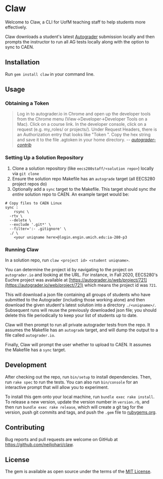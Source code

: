 # Claw

Welcome to Claw, a CLI for UofM teaching staff to help students more effectively.

Claw downloads a student's latest [Autograder](https://autograder.io) submission locally and then prompts the instructor to run all AG tests locally along with the option to sync to CAEN.

## Installation

Run `gem install claw` in your command line.

## Usage

### Obtaining a Token

> Log in to autograder.io in Chrome and open up the developer tools from the Chrome menu (View->Developer->Developer Tools on a Mac).
> Click on a course link.
> In the developer console, click on a request (e.g. my_roles/ or projects/). Under Request Headers, there is an Authorization entry that looks like "Token ".
> Copy the hex string and save it to the file .agtoken in your home directory.
> -- <cite>[autograder-contrib](https://github.com/eecs-autograder/autograder-contrib)</cite>

### Setting Up a Solution Repository

1. Clone a solution repository (like `eecs280staff/<solution repo>`) locally via `git clone`
2. Ensure the solution repo Makefile has an `autograde` target (all EECS280 project repos do)
3. Optionally add a `sync` target to the Makefile. This target should sync _the
   entire_ solution repo to CAEN. An example target would be:

```
# Copy files to CAEN Linux
sync :
	rsync \
  -rtv \
  --delete \
  --exclude '.git*' \
  --filter=':- .gitignore' \
  ./ \
	<your uniqname here>@login.engin.umich.edu:ia-280-p3
```

### Running Claw

In a solution repo, run `claw <project id> <student uniqname>`.

You can determine the project id by navigating to the project on `autograder.io` and looking at the URL.
For instance, in Fall 2020, EECS280's Euchre project was available at [https://autograder.io/web/project/721](https://autograder.io/web/project/721) which means the project id was `721`.

This will download a json file containing all groups of students who have submitted to the Autograder (including those working alone) and then download the given student's latest solution into a directory `./<uniqname>/`.
Subsequent runs will reuse the previously downloaded json file; you should delete this file periodically to keep your list of students up to date.

Claw will then prompt to run all private autograder tests from the repo. It assumes the Makefile has an `autograde` target, and will dump the output to a file called `autograder.io`.

Finally, Claw will prompt the user whether to upload to CAEN. It assumes the Makefile has a `sync` target.

## Development

After checking out the repo, run `bin/setup` to install dependencies. Then, run `rake spec` to run the tests. You can also run `bin/console` for an interactive prompt that will allow you to experiment.

To install this gem onto your local machine, run `bundle exec rake install`. To release a new version, update the version number in `version.rb`, and then run `bundle exec rake release`, which will create a git tag for the version, push git commits and tags, and push the `.gem` file to [rubygems.org](https://rubygems.org).

## Contributing

Bug reports and pull requests are welcome on GitHub at https://github.com/neiljohari/claw.

## License

The gem is available as open source under the terms of the [MIT License](https://opensource.org/licenses/MIT).
